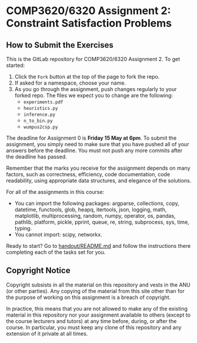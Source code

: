 # COMP3620/6320 Assignment 2: Constraint Satisfaction Problems

## How to Submit the Exercises

This is the GitLab repository for COMP3620/6320 Assignment 2. To get started:

1. Click the `Fork` button at the top of the page to fork the repo.
2. If asked for a namespace, choose your name.
3. As you go through the assignment, push changes regularly to your forked
   repo. The files we expect you to change are the following:
   - `experiments.pdf`
   - `heuristics.py`
   - `inference.py`
   - `n_to_bin.py`
   - `wumpus2csp.py`

The deadline for Assignment 0 is **Friday 15 May at 6pm**. To submit the
assignment, you simply need to make sure that you have pushed all of your
answers before the deadline. You must not push any more commits after the
deadline has passed.

Remember that the marks you receive for the assignment depends on many factors,
such as correctness, efficiency, code documentation, code readability, using
appropriate data structures, and elegance of the solutions.

For all of the assignments in this course:

- You can import the following packages: argparse, collections, copy, datetime,
  functools, glob, heapq, itertools, json, logging, math, matplotlib,
  multiprocessing, random, numpy, operator, os, pandas, pathlib, platform,
  pickle, pprint, queue, re, string, subprocess, sys, time, typing.
- You cannot import: scipy, networkx.

Ready to start? Go to [handout/README.md](handout/README.md) and follow the
instructions there completing each of the tasks set for you.

## Copyright Notice

Copyright subsists in all the material on this repository and vests in the ANU
(or other parties). Any copying of the material from this site other than for
the purpose of working on this assignment is a breach of copyright.

In practice, this means that you are not allowed to make any of the existing
material in this repository nor your assignment available to others (except to
the course lecturers and tutors) at any time before, during, or after the
course. In particular, you must keep any clone of this repository and any
extension of it private at all times.
